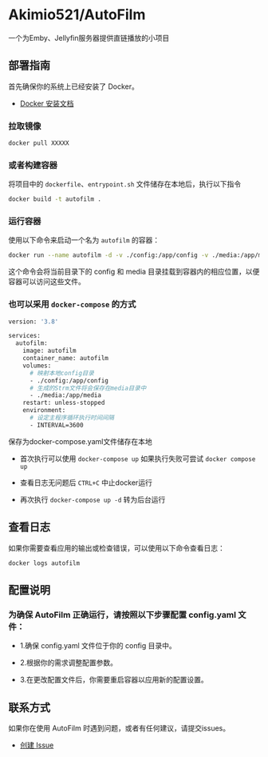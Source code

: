 # Akimio521/AutoFilm

一个为Emby、Jellyfin服务器提供直链播放的小项目

## 部署指南

首先确保你的系统上已经安装了 Docker。

- [Docker 安装文档](https://docs.docker.com/engine/install/)

### 拉取镜像

```bash
docker pull XXXXX
```

### 或者构建容器

将项目中的 `dockerfile`、`entrypoint.sh` 文件储存在本地后，执行以下指令

```bash
docker build -t autofilm .
```

### 运行容器

使用以下命令来启动一个名为 `autofilm` 的容器：

```bash
docker run --name autofilm -d -v ./config:/app/config -v ./media:/app/media autofilm
```

这个命令会将当前目录下的 config 和 media 目录挂载到容器内的相应位置，以便容器可以访问这些文件。

### 也可以采用 `docker-compose` 的方式

```bash
version: '3.8'

services:
  autofilm:
    image: autofilm
    container_name: autofilm
    volumes:
      # 映射本地config目录
      - ./config:/app/config
      # 生成的Strm文件将会保存在media目录中
      - ./media:/app/media
    restart: unless-stopped
    environment:
      # 设定主程序循环执行时间间隔
      - INTERVAL=3600
```
保存为docker-compose.yaml文件储存在本地

- 首次执行可以使用 `docker-compose up` 如果执行失败可尝试  `docker compose up` 

- 查看日志无问题后 `CTRL+C` 中止docker运行

- 再次执行 `docker-compose up -d` 转为后台运行


## 查看日志

如果你需要查看应用的输出或检查错误，可以使用以下命令查看日志：

```bash
docker logs autofilm
```
## 配置说明

### 为确保 AutoFilm 正确运行，请按照以下步骤配置 config.yaml 文件：

- 1.确保 config.yaml 文件位于你的 config 目录中。

- 2.根据你的需求调整配置参数。

- 3.在更改配置文件后，你需要重启容器以应用新的配置设置。

## 联系方式

如果你在使用 AutoFilm 时遇到问题，或者有任何建议，请提交issues。

- [创建 Issue](https://github.com/Akimio521/AutoFilm/issues)
